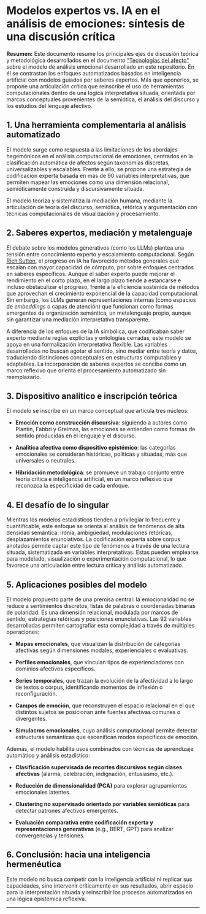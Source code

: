 # Modelos expertos vs. IA en el análisis de emociones: síntesis de una discusión crítica

**Resumen:** Este documento resume los principales ejes de discusión teórica y metodológica desarrollados en el documento ["Tecnologías del afecto"](https://github.com/alexdcolman/cartografia-afectiva/blob/main/tecnologias_del_afecto.md) sobre el modelo de análisis emocional desarrollado en este repositorio. En él se contrastan los enfoques automatizados basados en inteligencia artificial con modelos guiados por saberes expertos. Más que oponerlos, se propone una articulación crítica que reinscribe el uso de herramientas computacionales dentro de una lógica interpretativa situada, orientada por marcos conceptuales provenientes de la semiótica, el análisis del discurso y los estudios del lenguaje afectivo.

## 1. Una herramienta complementaria al análisis automatizado

El modelo surge como respuesta a las limitaciones de los abordajes hegemónicos en el análisis computacional de emociones, centrados en la clasificación automática de afectos según taxonomías discretas, universalizables y escalables. Frente a ello, se propone una estrategia de codificación experta basada en más de 90 variables interpretativas, que permiten mapear las emociones como una dimensión relacional, semióticamente construida y discursivamente situada.

El modelo teoriza y sistematiza la mediación humana, mediante la articulación de teoría del discurso, semiótica, retórica y argumentación con técnicas computacionales de visualización y procesamiento.

## 2. Saberes expertos, mediación y metalenguaje

El debate sobre los modelos generativos (como los LLMs) plantea una tensión entre conocimiento experto y escalamiento computacional. Según [Rich Sutton](http://www.incompleteideas.net/IncIdeas/BitterLesson.html), el progreso en IA ha favorecido métodos generales que escalan con mayor capacidad de cómputo, por sobre enfoques centrados en saberes específicos. Aunque el saber experto puede mejorar el rendimiento en el corto plazo, en el largo plazo tiende a estancarse e incluso obstaculizar el progreso, frente a la eficiencia sostenida de métodos que aprovechan el crecimiento exponencial de la capacidad computacional. Sin embargo, los LLMs generan representaciones internas (como espacios de *embeddings* o capas de atención) que funcionan como formas emergentes de organización semántica, un metalenguaje propio, aunque sin garantizar una mediación interpretativa transparente.

A diferencia de los enfoques de la IA simbólica, que codificaban saber experto mediante reglas explícitas y ontologías cerradas, este modelo se apoya en una formalización interpretativa flexible. Las variables desarrolladas no buscan agotar el sentido, sino mediar entre teoría y datos, traduciendo distinciones conceptuales en estructuras computables y adaptables. La incorporación de saberes expertos se concibe como un marco reflexivo que orienta el procesamiento automatizado sin reemplazarlo.

## 3. Dispositivo analítico e inscripción teórica

El modelo se inscribe en un marco conceptual que articula tres núcleos:

- **Emoción como construcción discursiva**: siguiendo a autores como Plantin, Fabbri y Greimas, las emociones se entienden como formas de sentido producidas en el lenguaje y el discurso.

- **Analítica afectiva como dispositivo epistémico**: las categorías emocionales se consideran históricas, políticas y situadas, más que universales o neutrales.

- **Hibridación metodológica**: se promueve un trabajo conjunto entre teoría crítica e inteligencia artificial, en un marco reflexivo que reconozca la especificidad de cada enfoque.

## 4. El desafío de lo singular

Mientras los modelos estadísticos tienden a privilegiar lo frecuente y cuantificable, este enfoque se orienta al análisis de fenómenos de alta densidad semántica: ironía, ambigüedad, modulaciones retóricas, desplazamientos enunciativos. La codificación experta sobre corpus anotados permite captar este tipo de fenómenos a través de una lectura situada, sistematizada en variables interpretativas. Estas pueden emplearse para modelado, visualización o experimentación computacional, lo que favorece una articulación entre lectura crítica y análisis automatizado.

## 5. Aplicaciones posibles del modelo

El modelo propuesto parte de una premisa central: la emocionalidad no se reduce a sentimientos discretos, listas de palabras o coordenadas binarias de polaridad. Es una dimensión relacional, modulada por marcos de sentido, estrategias retóricas y posiciones enunciativas. Las 92 variables desarrolladas permiten cartografiar esta complejidad a través de múltiples operaciones:

- **Mapas emocionales**, que visualizan la distribución de categorías afectivas según dimensiones modales, experienciales o evaluativas.

- **Perfiles emocionales**, que vinculan tipos de experienciadores con dominios afectivos específicos.

- **Series temporales**, que trazan la evolución de la afectividad a lo largo de textos o corpus, identificando momentos de inflexión o reconfiguración.

- **Campos de emoción**, que reconstruyen el espacio relacional en el que distintos sujetos se posicionan ante fuentes afectivas comunes o divergentes.

- **Simulacros emocionales**, cuyo análisis computacional permite detectar estructuras semánticas que escenifican modos específicos de emoción.

Además, el modelo habilita usos combinados con técnicas de aprendizaje automático y análisis estadístico:

- **Clasificación supervisada de recortes discursivos según clases afectivas** (alarma, celebración, indignación, entusiasmo, etc.).

- **Reducción de dimensionalidad (PCA)** para explorar agrupamientos emocionales latentes.

- **Clustering no supervisado orientado por variables semióticas** para detectar patrones afectivos emergentes.

- **Evaluación comparativa entre codificación experta y representaciones generativas** (e.g., BERT, GPT) para analizar convergencias y tensiones.

## 6. Conclusión: hacia una inteligencia hermenéutica

Este modelo no busca competir con la inteligencia artificial ni replicar sus capacidades, sino intervenir críticamente en sus resultados, abrir espacio para la interpretación situada y reinscribir los procesos automatizados en una lógica epistémica reflexiva.

---
